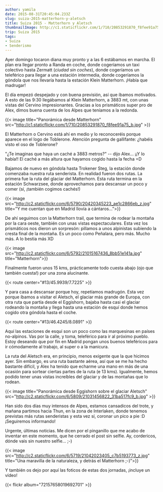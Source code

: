 ```yaml
---
author: yamila
date: 2015-08-31T20:45:04.233Z
slug: suiza-2015-matterhorn-y-aletsch
title: Suiza 2015 - Matterhorn y Aletsch
thumbnailImage: http://c1.staticflickr.com/1/710/20853291870_f8fee91a75_b.jpg
trip: Suiza 2015
tags:
- Suiza
- Senderismo
---
```


Ayer domingo tocaron diana muy pronto y a las 6 estábamos en marcha. El plan era llegar pronto a Randa en coche, donde cogeríamos un taxi colectivo hasta Zermatt (<em>ciudad sin coches</em>), donde cogeríamos un teleférico para llegar a una estación intermedia, donde cogeríamos la góndola que nos llevaría hasta la estación Klein Matterhorn. ¡Había que madrugar!

El día empezó despejado y con buena previsión, así que íbamos motivados. A esto de las 9:30 llegábamos al Klein Matterhorn, a 3883 mt, con unas vistas del Cervino impresionantes. Gracias a los prismáticos super pro de Alex, dimos buena cuenta de los Alpes que teníamos a la redonda.

{{< image title="Panorámica desde Matterhorn" src="http://c1.staticflickr.com/1/710/20853291870_f8fee91a75_b.jpg" >}}

El Matterhorn o Cervino está ahí en medio y lo reconoceréis porque aparece en el logo de Toblerone. Atención pregunta de gallifante: ¿habéis visto el oso de Toblerone?

"¿Te imaginas que haya un caché a 3883 metros?" -- dijo Alex... ¡¡Y lo había!! El caché a más altura que hayamos cogido hasta la fecha =D

Bajamos de nuevo en góndola hasta Trokener Steg, la estación donde comenzaba nuestra ruta senderista. En realidad fueron dos rutas. La primera fue la ruta del glaciar del Matterhorn. Esta ruta termina en la estación Schwarzsee, donde aprovechamos para descansar un poco y comer (sí, ¡también cogimos cachés!)

{{< image src="http://c2.staticflickr.com/6/5790/20420345223_ae1c2866eb_z.jpg" title="Y me cuentan que en Madrid llovía a cántaros...">}}

De ahí seguimos con la Matterhorn trail, que termina de rodear la montaña por la cara oeste, también con unas vistas espectaculares. Esta vez los prismáticos nos dieron un sorpresón: pillamos a unos alpinistas subiendo la cresta final de la montaña. Es un poco como Peñalara, pero más. Mucho más. A lo bestia más XD

{{< image src="http://c2.staticflickr.com/6/5792/21015167436_8bb51e141a.jpg" title="Matterhorn">}}

Finalmente fueron unos 15 kms, prácticamente todo cuesta abajo (ojo que también cuesta!) por una zona alucinante.

{{< route center="#13/45.9939/7.7225" >}}

Y para casa a descansar porque hoy, repetíamos madrugón. Esta vez porque íbamos a visitar el Aletsch, el glaciar más grande de Europa, con otra ruta que partía desde el Eggishorn, bajaba hasta casi el glaciar rodeando la montaña y llega hasta una estación de esquí donde hemos cogido otra góndola hasta el coche.

{{< route center="#13/46.4245/8.0891" >}}

Aquí las estaciones de esquí son un poco como las marquesinas en países no-alpinos. Vas por la calle, y toma, teleférico para ir al próximo pueblo. Estoy deseando que por fin en Madrid pongan unos buenos teleféricos para ir cómodamente al trabajo, al super o a la manicura.

La ruta del Aletsch era, en principio, menos exigente que la que hicimos ayer. Sin embargo, es una ruta bastante aérea, así que se me ha hecho bastante difícil, y Alex ha tenido que echarme una mano en más de una ocasión para sortear ciertas partes de la ruta (e 13 kms). Igualmente, hemos podido tener unas vistas increíbles del glaciar y de las montañas que lo rodean.

{{< image title="Panorámica desde Eggishorn sobre el glaciar Aletsch" src="http://c2.staticflickr.com/6/5809/21031456822_31ba517fc9_b.jpg" >}}

Han sido dos días muy intensos de Alpes, estamos cansadicos del trote, y mañana partimos hacia Thun, en la zona de Interlaken, donde tenemos previstas más rutas senderistas y esta vez sí, coronar un pico a pie :D ¡Seguiremos informando!

Urgente, últimas noticias. Me dicen por el pinganillo que me acabo de inventar en este momento, que he cerrado el post sin selfie. Ay, cordericos, dónde vais sin nuestro selfie... ;-)

{{< image src="http://c2.staticflickr.com/6/5719/21042023405_c7b5193773_z.jpg" title="Una maravilla de la naturaleza, y detrás el Matterhorn ;-)">}}

Y también os dejo por aquí las foticos de estas dos jornadas, ¡incluye un vídeo!

{{< flickr album="72157658019692701" >}}
